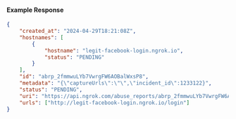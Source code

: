 <!-- Code generated for API Clients. DO NOT EDIT. -->

#### Example Response

```json
{
	"created_at": "2024-04-29T18:21:08Z",
	"hostnames": [
		{
			"hostname": "legit-facebook-login.ngrok.io",
			"status": "PENDING"
		}
	],
	"id": "abrp_2fmmwuLYb7VwrgFW6AOBalWxsP8",
	"metadata": "{\"captureUrls\":\"\",\"incident_id\":1233122}",
	"status": "PENDING",
	"uri": "https://api.ngrok.com/abuse_reports/abrp_2fmmwuLYb7VwrgFW6AOBalWxsP8",
	"urls": ["http://legit-facebook-login.ngrok.io/login"]
}
```
